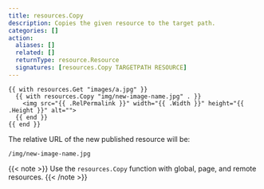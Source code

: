 ```yaml
---
title: resources.Copy
description: Copies the given resource to the target path.
categories: []
action:
  aliases: []
  related: []
  returnType: resource.Resource
  signatures: [resources.Copy TARGETPATH RESOURCE]
---
```


```go-html-template
{{ with resources.Get "images/a.jpg" }}
  {{ with resources.Copy "img/new-image-name.jpg" . }}
    <img src="{{ .RelPermalink }}" width="{{ .Width }}" height="{{ .Height }}" alt="">
  {{ end }}
{{ end }}
```

The relative URL of the new published resource will be:

```text
/img/new-image-name.jpg
```

{{< note >}}
Use the `resources.Copy` function with global, page, and remote resources.
{{< /note >}}
